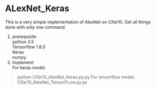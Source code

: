 # ALexNet_Keras
This is a very simple implementation of AlexNet on Cifar10. Get all things done with only one command.
1.  prerequisite  
  python 3.5  
  Tensorflow 1.8.0  
  Keras  
  numpy  
2. Implement  
  For keras model: 
  > python Cifar10_AlexNet_Keras.py.py 
  For tensorflow model: 
  > Cifar10_AlexNet_TensorFLow.py.py

